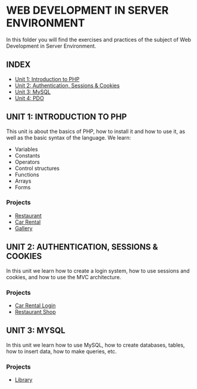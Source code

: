 # WEB DEVELOPMENT IN SERVER ENVIRONMENT

In this folder you will find the exercises and practices of the subject of Web Development in Server Environment.

## INDEX

* [Unit 1: Introduction to PHP](#unit-1-introduction-to-php)
* [Unit 2: Authentication, Sessions & Cookies](#unit-2-authentication-sessions--cookies)
* [Unit 3: MySQL](#unit-3-mysql)
* [Unit 4: PDO](#unit-4-pdo)

## UNIT 1: INTRODUCTION TO PHP

This unit is about the basics of PHP, how to install it and how to use it, as well as the basic syntax of the language.
We learn:
- Variables
- Constants
- Operators
- Control structures
- Functions
- Arrays
- Forms

### Projects

- [Restaurant](./UD1/1-Restaurante/)
- [Car Rental](./UD1/2-Coche/)
- [Gallery](./UD1/3-Galeria/)

## UNIT 2: AUTHENTICATION, SESSIONS & COOKIES

In this unit we learn how to create a login system, how to use sessions and cookies, and how to use the MVC architecture.
### Projects
- [Car Rental Login](./UD2/1-Coche/)
- [Restaurant Shop](./UD2/2-Cesta/)

## UNIT 3: MYSQL

In this unit we learn how to use MySQL, how to create databases, tables, how to insert data, how to make queries, etc.

### Projects

- [Library](./UD3/1-Biblioteca/)
